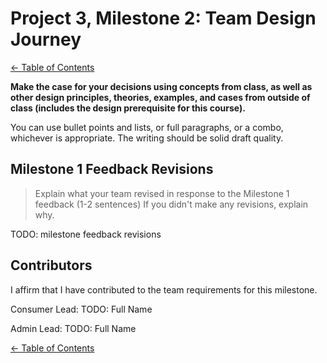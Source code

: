 # Project 3, Milestone 2: **Team** Design Journey

[← Table of Contents](design-journey.md)

**Make the case for your decisions using concepts from class, as well as other design principles, theories, examples, and cases from outside of class (includes the design prerequisite for this course).**

You can use bullet points and lists, or full paragraphs, or a combo, whichever is appropriate. The writing should be solid draft quality.


## Milestone 1 Feedback Revisions
> Explain what your team revised in response to the Milestone 1 feedback (1-2 sentences)
> If you didn't make any revisions, explain why.

TODO: milestone feedback revisions


## Contributors

I affirm that I have contributed to the team requirements for this milestone.

Consumer Lead: TODO: Full Name

Admin Lead: TODO: Full Name


[← Table of Contents](design-journey.md)
